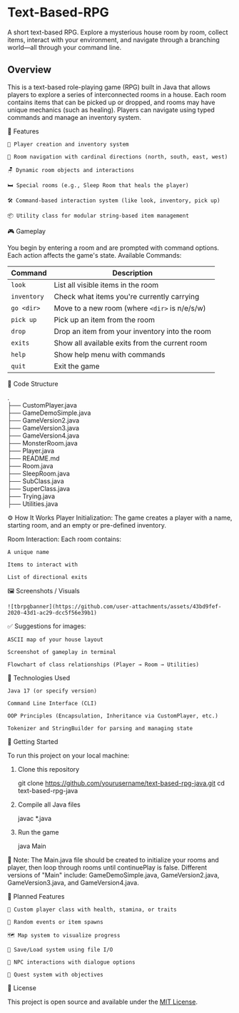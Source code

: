 # Text-Based-RPG
A short text-based RPG. Explore a mysterious house room by room, collect items, interact with your environment, and navigate through a branching world—all through your command line.

## Overview

This is a text-based role-playing game (RPG) built in Java that allows players to explore a series of interconnected rooms in a house.
Each room contains items that can be picked up or dropped, and rooms may have unique mechanics (such as healing).
Players can navigate using typed commands and manage an inventory system.

🧩 Features

    🧍 Player creation and inventory system

    🧭 Room navigation with cardinal directions (north, south, east, west)

    🪑 Dynamic room objects and interactions

    🛏️ Special rooms (e.g., Sleep Room that heals the player)

    🛠️ Command-based interaction system (like look, inventory, pick up)

    📦 Utility class for modular string-based item management


🎮 Gameplay

You begin by entering a room and are prompted with command options. Each action affects the game's state.
Available Commands:

| Command     | Description                                    |
| ----------- | ---------------------------------------------- |
| `look`      | List all visible items in the room             |
| `inventory` | Check what items you're currently carrying     |
| `go <dir>`  | Move to a new room (where `<dir>` is n/e/s/w)  |
| `pick up`   | Pick up an item from the room                  |
| `drop`      | Drop an item from your inventory into the room |
| `exits`     | Show all available exits from the current room |
| `help`      | Show help menu with commands                   |
| `quit`      | Exit the game                                  |

📁 Code Structure

. <br>
├── CustomPlayer.java <br>
├── GameDemoSimple.java <br>
├── GameVersion2.java <br>
├── GameVersion3.java <br>
├── GameVersion4.java <br>
├── MonsterRoom.java <br>
├── Player.java <br>
├── README.md <br>
├── Room.java <br>
├── SleepRoom.java <br>
├── SubClass.java <br>
├── SuperClass.java <br>
├── Trying.java <br>
├── Utilities.java <br>


⚙️ How It Works
Player Initialization: The game creates a player with a name, starting room, and an empty or pre-defined inventory.

Room Interaction: Each room contains:

    A unique name

    Items to interact with

    List of directional exits


🖼️ Screenshots / Visuals

    ![tbrpgbanner](https://github.com/user-attachments/assets/43bd9fef-2020-43d1-ac29-dcc5f56e39b1)

✅ Suggestions for images:

    ASCII map of your house layout

    Screenshot of gameplay in terminal

    Flowchart of class relationships (Player → Room → Utilities)

🧰 Technologies Used

    Java 17 (or specify version)

    Command Line Interface (CLI)

    OOP Principles (Encapsulation, Inheritance via CustomPlayer, etc.)

    Tokenizer and StringBuilder for parsing and managing state

🚀 Getting Started

To run this project on your local machine:

1. Clone this repository

    git clone https://github.com/yourusername/text-based-rpg-java.git
    cd text-based-rpg-java

2. Compile all Java files

   javac *.java

3. Run the game

   java Main


📝 Note: The Main.java file should be created to initialize your rooms and player, then loop through rooms until continuePlay is false.
Different versions of "Main" include: GameDemoSimple.java, GameVersion2.java, GameVersion3.java, and GameVersion4.java.

🌱 Planned Features

    🧠 Custom player class with health, stamina, or traits

    🎲 Random events or item spawns

    🗺️ Map system to visualize progress

    💾 Save/Load system using file I/O

    🧙 NPC interactions with dialogue options

    📜 Quest system with objectives

🪪 License

This project is open source and available under the [MIT License](https://opensource.org/license/mit).
